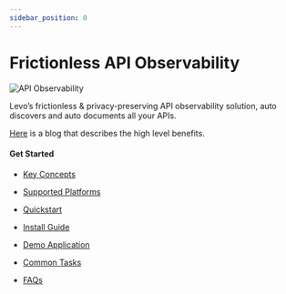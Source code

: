 ```yaml
---
sidebar_position: 0
---
```


# Frictionless API Observability
![API Observability](../assets/api-observability.svg)

Levo’s frictionless & privacy-preserving API observability solution, auto discovers and auto documents all your APIs.

[Here](https://levo.ai/frictionless-api-observability/) is a blog that describes the high level benefits.

#### Get Started

- [Key Concepts](./concepts.md)

- [Supported Platforms](./supported-platforms.md)

- [Quickstart](../quickstart/quickstart.md)

- [Install Guide](./install-guide/install-guide.md)

- [Demo Application](install-guide/demo-application)

- [Common Tasks](./common-tasks/common-tasks.md)

- [FAQs](../faqs/satellite-sensor-faqs.md)
